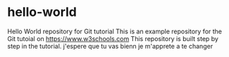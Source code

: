 # hello-world
Hello World repository for Git tutorial
This is an example repository for the Git tutoial on 
https://www.w3schools.com
This repository is built step by step in the tutorial.
j'espere que tu vas bienn
je m'apprete a te changer

